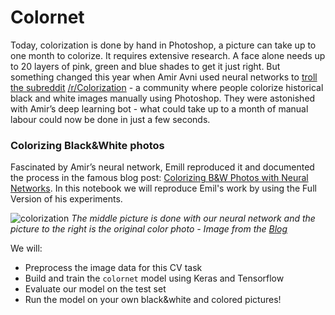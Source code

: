 # Colornet

Today, colorization is done by hand in Photoshop, a picture can take up to one month to colorize. It requires extensive research. A face alone needs up to 20 layers of pink, green and blue shades to get it just right. But something changed this year when Amir Avni used neural networks to [troll the subreddit](http://www.whatimade.today/our-frst-reddit-bot-coloring-b-2/) [/r/Colorization](https://www.reddit.com/r/Colorization/) - a community where people colorize historical black and white images manually using Photoshop. They were astonished with Amir’s deep learning bot - what could take up to a month of manual labour could now be done in just a few seconds.

### Colorizing Black&White photos

Fascinated by Amir’s neural network, Emill reproduced it and documented the process in the famous blog post: [Colorizing B&W Photos with Neural Networks](https://blog.floydhub.com/colorizing-b-w-photos-with-neural-networks/). In this notebook we will reproduce Emil's work by using the Full Version of his experiments.

![colorization](https://blog.floydhub.com/content/images/2018/06/woman_results-1-min.png)
*The middle picture is done with our neural network and the picture to the right is the original color photo - Image from the [Blog](https://blog.floydhub.com/colorizing-b-w-photos-with-neural-networks/)*

We will:
- Preprocess the image data for this CV task
- Build and train the `colornet` model using Keras and Tensorflow
- Evaluate our model on the test set
- Run the model on your own black&white and colored pictures!